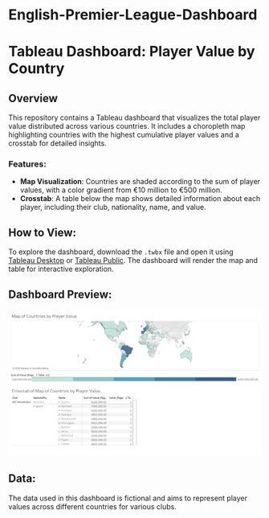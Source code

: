 # English-Premier-League-Dashboard

# Tableau Dashboard: Player Value by Country

## Overview
This repository contains a Tableau dashboard that visualizes the total player value distributed across various countries. It includes a choropleth map highlighting countries with the highest cumulative player values and a crosstab for detailed insights.

### Features:
- **Map Visualization**: Countries are shaded according to the sum of player values, with a color gradient from €10 million to €500 million.
- **Crosstab**: A table below the map shows detailed information about each player, including their club, nationality, name, and value.

## How to View:
To explore the dashboard, download the `.twbx` file and open it using [Tableau Desktop](https://www.tableau.com/products/desktop) or [Tableau Public](https://public.tableau.com/s/). The dashboard will render the map and table for interactive exploration.

## Dashboard Preview:
![Dashboard Preview](DemoDashboard.png)

## Data:
The data used in this dashboard is fictional and aims to represent player values across different countries for various clubs.
